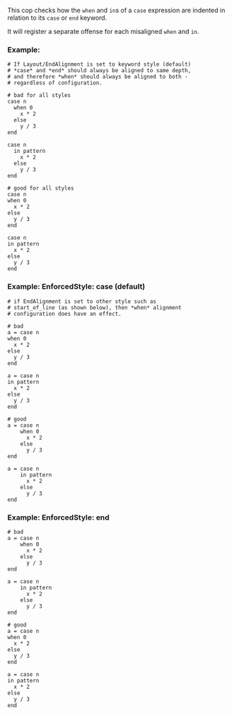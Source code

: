 This cop checks how the `when` and ``in``s of a `case` expression
are indented in relation to its `case` or `end` keyword.

It will register a separate offense for each misaligned `when` and `in`.

### Example:
    # If Layout/EndAlignment is set to keyword style (default)
    # *case* and *end* should always be aligned to same depth,
    # and therefore *when* should always be aligned to both -
    # regardless of configuration.

    # bad for all styles
    case n
      when 0
        x * 2
      else
        y / 3
    end

    case n
      in pattern
        x * 2
      else
        y / 3
    end

    # good for all styles
    case n
    when 0
      x * 2
    else
      y / 3
    end

    case n
    in pattern
      x * 2
    else
      y / 3
    end

### Example: EnforcedStyle: case (default)
    # if EndAlignment is set to other style such as
    # start_of_line (as shown below), then *when* alignment
    # configuration does have an effect.

    # bad
    a = case n
    when 0
      x * 2
    else
      y / 3
    end

    a = case n
    in pattern
      x * 2
    else
      y / 3
    end

    # good
    a = case n
        when 0
          x * 2
        else
          y / 3
    end

    a = case n
        in pattern
          x * 2
        else
          y / 3
    end

### Example: EnforcedStyle: end
    # bad
    a = case n
        when 0
          x * 2
        else
          y / 3
    end

    a = case n
        in pattern
          x * 2
        else
          y / 3
    end

    # good
    a = case n
    when 0
      x * 2
    else
      y / 3
    end

    a = case n
    in pattern
      x * 2
    else
      y / 3
    end